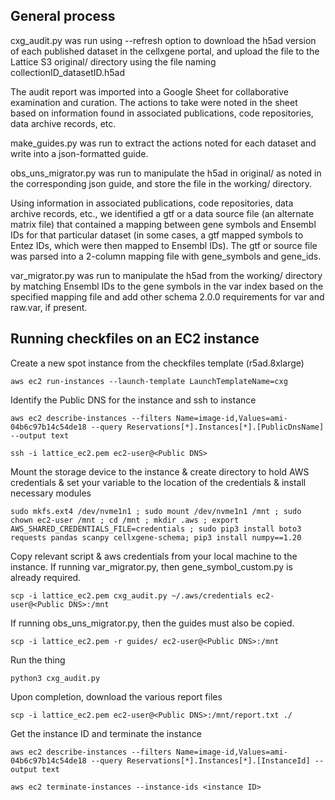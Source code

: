 General process
---------------- 
cxg_audit.py was run using --refresh option to download the h5ad version of each published dataset in the cellxgene portal, and upload the file to the Lattice S3 original/ directory using the file naming collectionID_datasetID.h5ad

The audit report was imported into a Google Sheet for collaborative examination and curation. The actions to take were noted in the sheet based on information found in associated publications, code repositories, data archive records, etc.

make_guides.py was run to extract the actions noted for each dataset and write into a json-formatted guide.

obs_uns_migrator.py was run to manipulate the h5ad in original/ as noted in the corresponding json guide, and store the file in the working/ directory.

Using information in associated publications, code repositories, data archive records, etc., we identified a gtf or a data source file (an alternate matrix file) that contained a mapping between gene symbols and Ensembl IDs for that particular dataset (in some cases, a gtf mapped symbols to Entez IDs, which were then mapped to Ensembl IDs). The gtf or source file was parsed into a 2-column mapping file with gene_symbols and gene_ids.

var_migrator.py was run to manipulate the h5ad from the working/ directory by matching Ensembl IDs to the gene symbols in the var index based on the specified mapping file and add other schema 2.0.0 requirements for var and raw.var, if present.


Running checkfiles on an EC2 instance
---------------- 
Create a new spot instance from the checkfiles template (r5ad.8xlarge)
```
aws ec2 run-instances --launch-template LaunchTemplateName=cxg
```
Identify the Public DNS for the instance and ssh to instance
```
aws ec2 describe-instances --filters Name=image-id,Values=ami-04b6c97b14c54de18 --query Reservations[*].Instances[*].[PublicDnsName] --output text
```
```
ssh -i lattice_ec2.pem ec2-user@<Public DNS>
```
Mount the storage device to the instance & create directory to hold AWS credentials & set your variable to the location of the credentials & install necessary modules
```
sudo mkfs.ext4 /dev/nvme1n1 ; sudo mount /dev/nvme1n1 /mnt ; sudo chown ec2-user /mnt ; cd /mnt ; mkdir .aws ; export AWS_SHARED_CREDENTIALS_FILE=credentials ; sudo pip3 install boto3 requests pandas scanpy cellxgene-schema; pip3 install numpy==1.20
```
Copy relevant script & aws credentials from your local machine to the instance. If running var_migrator.py, then gene_symbol_custom.py is already required.
```
scp -i lattice_ec2.pem cxg_audit.py ~/.aws/credentials ec2-user@<Public DNS>:/mnt
```
If running obs_uns_migrator.py, then the guides must also be copied.
```
scp -i lattice_ec2.pem -r guides/ ec2-user@<Public DNS>:/mnt
```
Run the thing
```
python3 cxg_audit.py
```
Upon completion, download the various report files
```
scp -i lattice_ec2.pem ec2-user@<Public DNS>:/mnt/report.txt ./
```
Get the instance ID and terminate the instance
```
aws ec2 describe-instances --filters Name=image-id,Values=ami-04b6c97b14c54de18 --query Reservations[*].Instances[*].[InstanceId] --output text
```
```
aws ec2 terminate-instances --instance-ids <instance ID>
```

